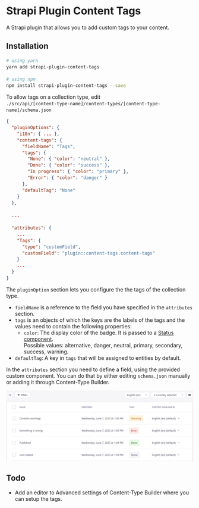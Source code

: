 # Strapi Plugin Content Tags

A Strapi plugin that allows you to add custom tags to your content.

## Installation

```bash
# using yarn
yarn add strapi-plugin-content-tags

# using npm
npm install strapi-plugin-content-tags --save
```

To allow tags on a collection type, edit \
`./src/api/[content-type-name]/content-types/[content-type-name]/schema.json`

```json
{
  "pluginOptions": {
    "i18n": { ... },
    "content-tags": {
      "fieldName": "Tags",
      "tags": {
        "None": { "color": "neutral" },
        "Done": { "color": "success" },
        "In progress": { "color": "primary" },
        "Error": { "color": "danger" }
      },
      "defaultTag": "None"
    }
  },

  ...

  "attributes": {
    ...
    "Tags": {
      "type": "customField",
      "customField": "plugin::content-tags.content-tags"
    }
    ...
  }
}
```

The `pluginOption` section lets you configure the the tags of the collection type.
- `fieldName` is a reference to the field you have specified in the `attributes` section.
- `tags` is an objects of which the keys are the labels of the tags and the values need to contain the following properties: 
  - `color`: The display color of the badge. It is passed to a [Status component](https://design-system-git-main-strapijs.vercel.app/?path=/docs/design-system-components-status--base). \
  Possible values: alternative, danger, neutral, primary, secondary, success, warning.
- `defaultTag`: A key in `tags` that will be assigned to entities by default.

In the `attributes` section you need to define a field, using the provided custom component. You can do that by either editing `schema.json` manually or adding it through Content-Type Builder.

![](https://raw.githubusercontent.com/Freyb/strapi-plugin-content-tags/main/images/content_tags_list_view.png)

## Todo
- Add an editor to Advanced settings of Content-Type Builder where you can setup the tags. 